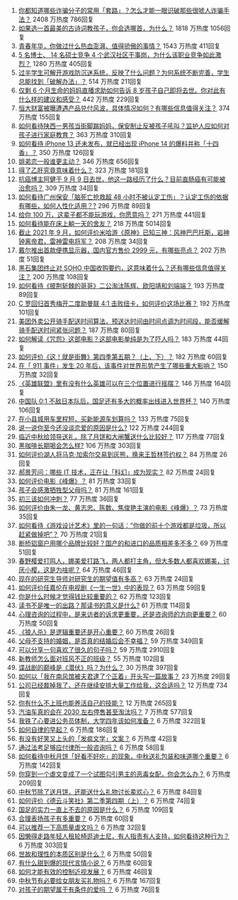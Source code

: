 1. [你都知道哪些诈骗分子的常用「套路」？怎么才能一眼识破那些很唬人诈骗手法？](https://www.zhihu.com/question/485405656) 2408 万热度 786回复
1. [如果选一首最美的古诗词教孩子，你会选哪首，为什么？](https://www.zhihu.com/question/485281565) 1818 万热度 1056回复
1. [青春年华，你做过什么热血澎湃、值得骄傲的事情？](https://www.zhihu.com/question/456957044) 1543 万热度 411回复
1. [5 名博士、 14 名硕士竞争 4 个武汉社区干事岗，为什么该职业竞争如此激烈？](https://www.zhihu.com/question/485940883) 1280 万热度 405回复
1. [过半学生可解开游戏防沉迷系统，反映了什么问题？为何系统不断完善，学生总能找到「破解办法」？](https://www.zhihu.com/question/485659609) 514 万热度 211回复
1. [仅剩 6 个月生命的妈妈直播求助如何告诉 8 岁孩子自己即将去世。你对此有什么样的建议和感受？](https://www.zhihu.com/question/484545282) 442 万热度 229回复
1. [恒大财富被曝遭遇产品兑付风波，具体情况如何？有哪些信息值得关注？](https://www.zhihu.com/question/486032930) 374 万热度 155回复
1. [如何看待陕西一男孩当街脚踹妈妈，保安制止反被孩子吼叫？监护人应如何对孩子进行家庭教育？](https://www.zhihu.com/question/486099898) 363 万热度 310回复
1. [如何看待 iPhone 13 还未发布，就已经出现 iPhone 14 的爆料并称「十四香」？](https://www.zhihu.com/question/485692205) 350 万热度 126回复
1. [姐弟恋一般谁更主动？](https://www.zhihu.com/question/400714892) 346 万热度 656回复
1. [得了乙肝究竟意味着什么？](https://www.zhihu.com/question/297114516) 323 万热度 181回复
1. [抗癌博主阿健于 9 月 9 日去世，他这一路经历了什么？目前直肠癌有可能被治愈吗？](https://www.zhihu.com/question/484299537) 309 万热度 34回复
1. [如何看待广州保安「脑死亡抢救超 48 小时不被认定工伤」？认定工伤的依据有哪些，如何人性化适用？?](https://www.zhihu.com/question/486131904) 296 万热度 89回复
1. [给你 100 万，这辈子都不能玩游戏，你愿意吗？](https://www.zhihu.com/question/484314489) 271 万热度 441回复
1. [如何看待能在床上躺一天的舍友？](https://www.zhihu.com/question/318657086) 218 万热度 5014回复
1. [截止 2021 年 9 月，如何评价米哈游《原神》已知三神：风神巴巴托斯，岩神钟离帝君，雷神雷电将军？](https://www.zhihu.com/question/485877356) 208 万热度 34回复
1. [戴尔推出首款便携显示器，国内官方售价 2999 元，有哪些亮点？](https://www.zhihu.com/question/485221872) 202 万热度 51回复
1. [黑石集团终止对 SOHO 中国收购要约，这意味着什么？还有哪些信息值得关注？](https://www.zhihu.com/question/486009653) 200 万热度 108回复
1. [如何看待《披荆斩棘的哥哥》二公淘汰陈辉、欧阳靖和刘端端？](https://www.zhihu.com/question/485941138) 193 万热度 89回复
1. [C 罗回归首秀梅开二度助曼联 4:1 击败纽卡，如何评价这场比赛？](https://www.zhihu.com/question/486264305) 192 万热度 101回复
1. [美团外卖公开骑手配送时间算法，预送达时间由时间点调为时间段，能否缓解骑手配送时间紧张问题？](https://www.zhihu.com/question/485975381) 187 万热度 80回复
1. [如何解读《咒怨》这部电影？这部电影单纯是为了吓人吗？](https://www.zhihu.com/question/273544185) 183 万热度 44回复
1. [如何评价《这！就是街舞》第四季第五期？（上、下）？](https://www.zhihu.com/question/485579942) 182 万热度 60回复
1. [在「 911 事件」发生 20 年后，该事件对世界形势产生了哪些重大影响？](https://www.zhihu.com/question/486100582) 150 万热度 32回复
1. [《英雄联盟》里有没有什么英雄可以在三个位置进行摇摆？](https://www.zhihu.com/question/483284960) 146 万热度 164回复
1. [中国队 0:1 不敌日本队后，国足还有多大的概率出线进入世界杯？](https://www.zhihu.com/question/485421994) 140 万热度 106回复
1. [在小县城用车里程短，买新能源车划算吗？](https://www.zhihu.com/question/464589825) 133 万热度 75回复
1. [说一说你至今还没谈恋爱的原因是什么?](https://www.zhihu.com/question/484257936) 122 万热度 244回复
1. [临近中秋给领导送礼，除了月饼和大闸蟹送什么比较好？](https://www.zhihu.com/question/484262360) 117 万热度 77回复
1. [黑咖啡长期喝会怎么样?](https://www.zhihu.com/question/443313181) 106 万热度 303回复
1. [如何评价湖人将马克·加索尔交易到灰熊，换来王哲林签约权？](https://www.zhihu.com/question/486100069) 84 万热度 26回复
1. [郝景芳问：哪些 IT 技术，正在让「科幻」成为现实？](https://www.zhihu.com/question/485542829) 82 万热度 24回复
1. [如何评价电影《峰爆》？](https://www.zhihu.com/question/486212437) 81 万热度 33回复
1. [孩子会感激牺牲型父母吗？](https://www.zhihu.com/question/484341697) 81 万热度 161回复
1. [初三该如何冲刺？](https://www.zhihu.com/question/429390887) 77 万热度 36回复
1. [如何评价由朱一龙、黄志忠、陈数、焦俊艳主演的电影《峰爆》？](https://www.zhihu.com/question/456963116) 73 万热度 35回复
1. [如何看待《游戏设计艺术》里的一句话：”你做的前十个游戏都是垃圾，所以赶紧做掉吧”？](https://www.zhihu.com/question/480158402) 70 万热度 21回复
1. [断桥铝窗户用哪个品牌比较好？国产的和进口的品质相差多不多？](https://www.zhihu.com/question/20670770) 69 万热度 51回复
1. [春野樱爱打鸣人，娜美爱打路飞，两人都打主角，但大多数人都喜欢娜美，讨厌小樱，这是为啥呢？](https://www.zhihu.com/question/384613629) 64 万热度 46回复
1. [现在的研究生导师对研究生的期望值有多高？](https://www.zhihu.com/question/483235638) 63 万热度 24回复
1. [如何评价任嘉伦在电视剧《一生一世》中的表现？](https://www.zhihu.com/question/484967566) 63 万热度 59回复
1. [你是什么时候才觉得钱比较重要的？](https://www.zhihu.com/question/485331442) 62 万热度 123回复
1. [读书不是唯一的出路？那读书的意义是什么?](https://www.zhihu.com/question/485688305) 61 万热度 114回复
1. [心理咨询的过程中，是来访者的诉求更重要，还是咨询师的方向更重要？](https://www.zhihu.com/question/485456180) 60 万热度 50回复
1. [《狼人杀》是逻辑重要还是开心重要？](https://www.zhihu.com/question/485427349) 60 万热度 26回复
1. [父母不支持的婚姻，是否真的结婚后会不幸福？](https://www.zhihu.com/question/478977815) 59 万热度 349回复
1. [可以分享一句喜欢了很久的句子吗？](https://www.zhihu.com/question/461392537) 59 万热度 2910回复
1. [新教师怎么面对班风不正的班级？](https://www.zhihu.com/question/440078539) 55 万热度 102回复
1. [谍战剧的巅峰是《潜伏》吗？为什么？](https://www.zhihu.com/question/467430277) 30 万热度 397回复
1. [如何以「我在南风馆被夫君逮了个正着」开头写一篇故事？](https://www.zhihu.com/question/476775099) 23 万热度 29回复
1. [公司已经裁掉我了，还在继续安排大量工作给我，这合适吗？](https://www.zhihu.com/question/393018074) 12 万热度 734回复
1. [你有什么不上班也能养活自己的技能？](https://www.zhihu.com/question/485023739) 12 万热度 265回复
1. [汽油车真的会在 2030 左右停售甚至淘汰吗？](https://www.zhihu.com/question/478452945) 7 万热度 577回复
1. [我铁了心要进公务员体制，大学四年该如何准备？](https://www.zhihu.com/question/445991615) 6 万热度 322回复
1. [如何自律的早起？](https://www.zhihu.com/question/485007311) 6 万热度 186回复
1. [有没有好笑又上头的「发疯文学」文案？](https://www.zhihu.com/question/485390920) 6 万热度 42回复
1. [通过法考足够应付律所一般咨询吗？](https://www.zhihu.com/question/479759211) 6 万热度 58回复
1. [如何看待中秋月饼「好看不好吃」的现象，中秋送礼包装和味道哪个重要？](https://www.zhihu.com/question/485574785) 6 万热度 142回复
1. [你穿到一个虐文变成了一个试图勾引男主的恶毒女配，你会怎么办？](https://www.zhihu.com/question/413029409) 6 万热度 209回复
1. [中秋节除了送月饼，还能送什么礼物讨长辈欢心？](https://www.zhihu.com/question/287887910) 6 万热度 84回复
1. [如何评价《德云斗笑社》第二季第四期（上）？](https://www.zhihu.com/question/486011089) 6 万热度 74回复
1. [国足的实力一直上不去的原因是什么？](https://www.zhihu.com/question/485703253) 6 万热度 109回复
1. [合理表扬孩子有多重要？](https://www.zhihu.com/question/485222774) 6 万热度 60回复
1. [可以推荐一下高质量虐文吗？](https://www.zhihu.com/question/482960981) 6 万热度 32回复
1. [因懒得走路年轻人租轮椅逛迪士尼，有人指责有人支持，如何看待这种行为？](https://www.zhihu.com/question/485765561) 6 万热度 303回复
1. [世故和理性的本质区别是什么？](https://www.zhihu.com/question/485637923) 6 万热度 50回复
1. [有什么甜到爆的现代言情小说？](https://www.zhihu.com/question/479211335) 6 万热度 60回复
1. [如何才能有效的控制近视发展？](https://www.zhihu.com/question/337704773) 6 万热度 46回复
1. [中秋节有必要给女朋友买礼物吗？](https://www.zhihu.com/question/64930777) 6 万热度 167回复
1. [对孩子的期望属于有条件的爱吗 ？](https://www.zhihu.com/question/484952342) 6 万热度 76回复